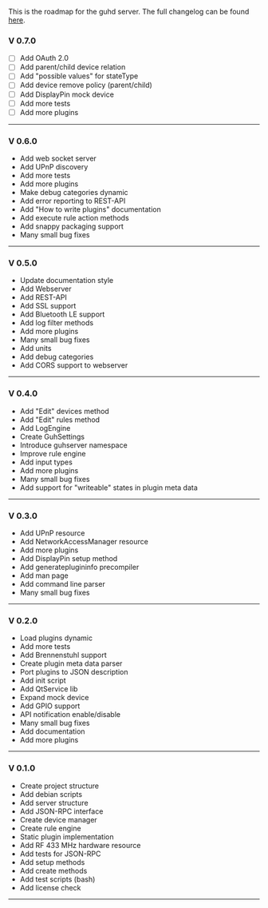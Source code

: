 This is the roadmap for the guhd server. The full changelog can be found [here](http://www.guh.guru:8080/job/guh-ci/changes).

### V 0.7.0
* [ ] Add OAuth 2.0 
* [ ] Add parent/child device relation 
* [ ] Add "possible values" for stateType
* [ ] Add device remove policy (parent/child) 
* [ ] Add DisplayPin mock device
* [ ] Add more tests
* [ ] Add more plugins

--------------------------------------------
### V 0.6.0
* Add web socket server
* Add UPnP discovery
* Add more tests
* Add more plugins 
* Make debug categories dynamic
* Add error reporting to REST-API
* Add "How to write plugins" documentation
* Add execute rule action methods
* Add snappy packaging support
* Many small bug fixes

--------------------------------------------
### V 0.5.0
* Update documentation style 
* Add Webserver
* Add REST-API
* Add SSL support
* Add Bluetooth LE support
* Add log filter methods
* Add more plugins 
* Many small bug fixes
* Add units
* Add debug categories
* Add CORS support to webserver

--------------------------------------------
### V 0.4.0
* Add "Edit" devices method
* Add "Edit" rules method
* Add LogEngine
* Create GuhSettings
* Introduce guhserver namespace
* Improve rule engine
* Add input types
* Add more plugins 
* Many small bug fixes
* Add support for "writeable" states in plugin meta data

--------------------------------------------
### V 0.3.0
* Add UPnP resource
* Add NetworkAccessManager resource
* Add more plugins
* Add DisplayPin setup method
* Add generateplugininfo precompiler
* Add man page
* Add command line parser
* Many small bug fixes

--------------------------------------------
### V 0.2.0
* Load plugins dynamic
* Add more tests
* Add Brennenstuhl support
* Create plugin meta data parser
* Port plugins to JSON description
* Add init script
* Add QtService lib
* Expand mock device
* Add GPIO support
* API notification enable/disable
* Many small bug fixes
* Add documentation
* Add more plugins 

--------------------------------------------
### V 0.1.0
* Create project structure
* Add debian scripts
* Add server structure
* Add JSON-RPC interface
* Create device manager
* Create rule engine
* Static plugin implementation
* Add RF 433 MHz hardware resource
* Add tests for JSON-RPC
* Add setup methods
* Add create methods
* Add test scripts (bash)
* Add license check

--------------------------------------------